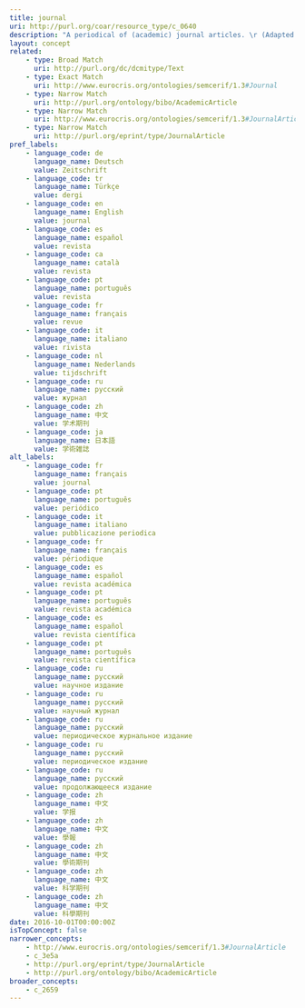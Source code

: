 ```yaml
---
title: journal
uri: http://purl.org/coar/resource_type/c_0640
description: "A periodical of (academic) journal articles. \r (Adapted from bibo) [Source: http://dspacecris.eurocris.org/cris/classcerif/classcerif00422]"
layout: concept
related:
    - type: Broad Match
      uri: http://purl.org/dc/dcmitype/Text
    - type: Exact Match
      uri: http://www.eurocris.org/ontologies/semcerif/1.3#Journal
    - type: Narrow Match
      uri: http://purl.org/ontology/bibo/AcademicArticle
    - type: Narrow Match
      uri: http://www.eurocris.org/ontologies/semcerif/1.3#JournalArticle
    - type: Narrow Match
      uri: http://purl.org/eprint/type/JournalArticle
pref_labels:
    - language_code: de
      language_name: Deutsch
      value: Zeitschrift
    - language_code: tr
      language_name: Türkçe
      value: dergi
    - language_code: en
      language_name: English
      value: journal
    - language_code: es
      language_name: español
      value: revista
    - language_code: ca
      language_name: català
      value: revista
    - language_code: pt
      language_name: português
      value: revista
    - language_code: fr
      language_name: français
      value: revue
    - language_code: it
      language_name: italiano
      value: rivista
    - language_code: nl
      language_name: Nederlands
      value: tijdschrift
    - language_code: ru
      language_name: русский
      value: журнал
    - language_code: zh
      language_name: 中文
      value: 学术期刊
    - language_code: ja
      language_name: 日本語
      value: 学術雑誌
alt_labels:
    - language_code: fr
      language_name: français
      value: journal
    - language_code: pt
      language_name: português
      value: periódico
    - language_code: it
      language_name: italiano
      value: pubblicazione periodica
    - language_code: fr
      language_name: français
      value: périodique
    - language_code: es
      language_name: español
      value: revista académica
    - language_code: pt
      language_name: português
      value: revista académica
    - language_code: es
      language_name: español
      value: revista científica
    - language_code: pt
      language_name: português
      value: revista científica
    - language_code: ru
      language_name: русский
      value: научное издание
    - language_code: ru
      language_name: русский
      value: научный журнал
    - language_code: ru
      language_name: русский
      value: периодическое журнальное издание
    - language_code: ru
      language_name: русский
      value: периодическое издание
    - language_code: ru
      language_name: русский
      value: продолжающееся издание
    - language_code: zh
      language_name: 中文
      value: 学报
    - language_code: zh
      language_name: 中文
      value: 學報
    - language_code: zh
      language_name: 中文
      value: 學術期刊
    - language_code: zh
      language_name: 中文
      value: 科学期刊
    - language_code: zh
      language_name: 中文
      value: 科學期刊
date: 2016-10-01T00:00:00Z
isTopConcept: false
narrower_concepts:
    - http://www.eurocris.org/ontologies/semcerif/1.3#JournalArticle
    - c_3e5a
    - http://purl.org/eprint/type/JournalArticle
    - http://purl.org/ontology/bibo/AcademicArticle
broader_concepts:
    - c_2659
---
```


